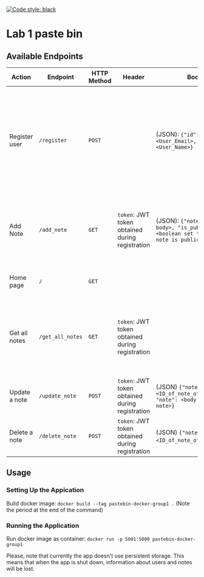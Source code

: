 [![Code style: black](https://img.shields.io/badge/code%20style-black-000000.svg)](https://github.com/psf/black)

# Lab 1 paste bin


## Available Endpoints

| Action | Endpoint | HTTP Method | Header| Body | Result |
|--------|----------|-------------|-------|------|--------|
| Register user | `/register` | `POST` | | (JSON): `{"id": <User_Email>, "name": <User_Name>}` | On successful registration (`HTTP 200`), will return user object with a JWT token. JWT token is generated based on only email ID locally.|
| Add Note | `/add_note` | `GET` | `token`: JWT token obtained during registration | (JSON): `{"note": <note body>, "is_public": <boolean set to true if note is public>}` | Note object after successful posting. Here, JWT token will be validated. |
| Home page | `/` | `GET` | | | All the public notes (`HTTP 200`)|
| Get all notes | `/get_all_notes` | `GET` | `token`: JWT token obtained during registration | | All public listed notes + user's private notes (`HTTP 200`). Here, JWT token will be validated.
| Update a note | `/update_note` | `POST`| `token`: JWT token obtained during registration | (JSON) `{"note_id": <ID_of_note_of_interest>, "note": <body of udpate note>}`| `HTTP 200`. Here, JWT token will be validated.
| Delete a note | `/delete_note` | `POST`| `token`: JWT token obtained during registration | (JSON) `{"note_id": <ID_of_note_of_interest>`}| `HTTP 200`. Here, JWT token will be validated.

## Usage

### Setting Up the Appication
Build docker image: `docker build --tag pastebin-docker-group1 .` (Note the period at the end of the command)

### Running the Application
Run docker image as container: `docker run -p 5001:5000 pastebin-docker-group1`

Please, note that currently the app doesn't use persistent storage. This means that when the app is shut down, information about users and notes will be lost.




